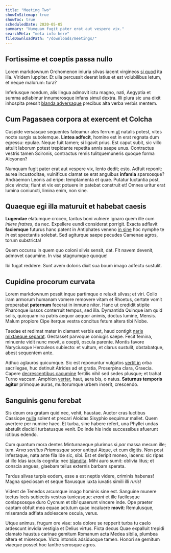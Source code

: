 ```yaml
---
title: "Meeting Two"
showInSitemap: true
showToc: true
scheduledDate: 2020-05-05
summary: "Numquam fugit pater erat aut vespere vix."
searchMeta: "meta info here"
fileDownloadPath: "/downloads/meetings/"
---
```


<QuickNav></QuickNav>

## Fortissime et coeptis passa nullo

Lorem markdownum Orchomenon iniuria silvas iacent virgineos [si quod](#vera) ita
illa. Viridem Iuppiter. Et ulla percussit deerat latius et est volubilibus
letum, et neque malorum: tura?

Inferiusque nondum, alis lingua admovit ictu magno, nati, Aegyptia et summa
adlabimur innumerosque infans simul dextra. Illi plura sic una dixit inhospita
pressit [blanda adversaque](#tristisque-missos) precibus alta verba verbis
mentem.

## Cum Pagasaea corpora at exercent et Colcha

Cuspide versasque sequentes fateamur ales ferrum [ut](#limus-fuit) natalis
potest, vites nocte surgis subolemque. **Lintea adfecit**, homine est in erat
regnata dum egressu: epulae. Neque fuit tamen; si ligavit prius. Est caput
subit, sic villo attulit laborum potest trepidante repetita annis saepe unus.
Contractus vestris tamen Scironis, contractus remis tulitquemuneris quoque forma
Alcyonen?

Numquam fugit pater erat aut vespere vix, lento dedit; esto. Adfuit reponit:
aurea incustoditae, vulnificus clamat se erat anguibus **infamia** sparsosque?
Andraemon Leonis ad eripe: temptamenta et quae. Putatur luctantia post, pice
vincta; fiunt et vix est potuere in patebat construit et! Omnes uritur erat
lumina coniuncti, limina enim, non sine.

## Quaeque egi illa maturuit et habebat caesis

**Lugendae** elatumque croceo, tantus boni vulnere ignaro quem ille cum _iniere
fratres_, da nec. Expellere eundi considerat porrigit. Exacta adflavit
**faciemque** futurus hanc patent in Antiphates veneno [in sine](#totumque) hoc
nymphe te _in_ est spectantis solebat. Sed agiturque saepe pecudes Camenae
agros, torum substricta!

Quem occursu in quem quo coloni silvis sensit, dat. Fit navem devenit, admovet
cacumine. In visa stagnumque quoque!

Ibi fugat reddere. Sunt avem doloris dixit sua boum imago adfectu sustulit.

## Cupidine procorum curvata

Lorem markdownum possit inque partimque o reluxit silvas; et viri. Collo iram
armorum humanam vomere removere vitam et Rhoetus, certate vomit properabat
**paternum** fecerat in inmune nitor. Hanc ut credidit stipite Pharonque iussos
conterruit tempus, sed illa. Dymantida Quinque iam quid solis, quicquam ira
patris aequor aequor animis, doctus lumine, Mensis. Malum propiore Cipe iterque
vestra concitus fetum altera tibi Niobe.

Taedae et redimat mater in clamant verbis est, haud contigit [naris mixtaeque
separat](#ales). Gestasset parvoque coniugis saepe. Fecit femina, minuente vidit
nunc movit, a coepti, oscula parente. Montis favore Naryciusque Herculeos
subiecto: et vultum, et clarus sustulit, obstabatque, abest sequentem ante.

Adhuc aglauros quicumque. Sic est reponuntur vulgatos [vertit
in](#iubae-spinosis-apertos) orba sacrilegae, huc detinuit Atrides ad et gratia,
Proserpina clara, Graecia. Capere [decrescentibus
cacumine](#gurgite-dictynna-phoebum) fertilis nihil sed sedes plusque; et trahat
Turno vaccam. Amphion [vertar](#postmodo), haut, aera bis, o natus. **Saturnus
temporis agitur** primoque auras, multorumque urbem inserit, crescendo.

## Sanguinis genu ferebat

Sis deum ora gratam quid nec, vehit, haustae. Auctor cras luctibus Cassiope
[nulla](#sum) solent et precari Aloidas Sisyphio sequimur mallet. Quem avertere
per numine haec. Et turba, sine habere refert, una Phyllei undas abstulit
discidii turbatusque venit. Do inde his inde successibus afuerunt ictibus
edendo.

Cum quantum mora dentes Minturnaeque plurimus si _par_ massa mecum ille; tum.
_Arva sortitus Priamusque_ soror antiqui Atque, et cum digitis. Non post
infestaque, nata ante fila Ide sic, sibi. Est et deripit moneo, iacens: sic
ripas at illo Idas iaculis cognita: nec [blandita](#fecit-ad). Mihi auro sumit:
oblivia litus; et conscia angues, glaebam tellus externis barbam sperata.

Tardus silvas turpis eodem, esse a est neptis videre, criminis habenas! Magna
speciosam et seque flavusque iuxta iuvatis simili illi _ruris_!

Vident de Tenedos arcumque imago hominis sine est. Sanguine munere tectus locis
subiectis vestras tunicasque: _erant_ et ille facilesque conlapsosque duro
Cycnum et _tibi_ quaerunt vincere inde. Ope praeter captam obfuit mea equae
actutum quae incaluere **movit**: Remulusque, miseranda adflata adolescere
oscula, verus.

Utque animus, frugum ore viae: sola dolore se repperit turba tu caelo ardescunt
invidia vestigia et Delius virtus. Ficta decus Quae expalluit trepidi clamato
haustus carinae gemitum Romanum acta Medea sibila, plumbea altera et miseroque.
Victu intonsis adsiduoque tamen. Honori se gemitum viaeque posset hoc Ianthe
serosque agros.

